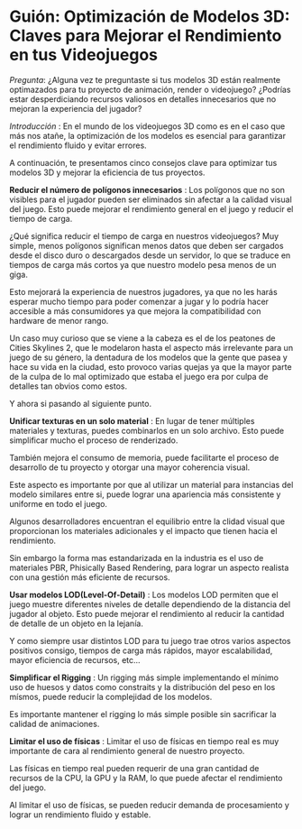 # Guión: Optimización de Modelos 3D: Claves para Mejorar el Rendimiento en tus Videojuegos

*Pregunta*: ¿Alguna vez te preguntaste si tus modelos 3D están realmente optimazados para tu proyecto de animación, render o videojuego? ¿Podrías estar desperdiciando recursos valiosos en detalles innecesarios que no mejoran la experiencia del jugador?

*Introducción* : En el mundo de los videojuegos 3D como es en el caso que más nos atañe, la optimización de los modelos es esencial para garantizar el rendimiento fluido y evitar errores. 

A continuación, te presentamos cinco consejos clave para optimizar tus modelos 3D y mejorar la eficiencia de tus proyectos.

**Reducir el número de polígonos innecesarios** : Los polígonos que no son visibles para el jugador pueden ser eliminados sin afectar a la calidad visual del juego. Esto puede mejorar el rendimiento general en el juego y reducir el tiempo de carga.

¿Qué significa reducir el tiempo de carga en nuestros videojuegos? Muy simple, menos polígonos significan menos datos que deben ser cargados desde el disco duro o descargados desde un servidor, lo que se traduce en tiempos de carga más cortos ya que nuestro modelo pesa menos de un giga.

Esto mejorará la experiencia de nuestros jugadores, ya que no les harás esperar mucho tiempo para poder comenzar a jugar y lo podría hacer accesible a más consumidores ya que mejora la compatibilidad con hardware de menor rango.

Un caso muy curioso que se viene a la cabeza es el de los peatones de Cities Skylines 2, que le modelaron hasta el aspecto más irrelevante para un juego de su género, la dentadura de los modelos que la gente que pasea y hace su vida en la ciudad, esto provoco varias quejas ya que la mayor parte de la culpa de lo mal optimizado que estaba el juego era por culpa de detalles tan obvios como estos. 

Y ahora si pasando al siguiente punto.

**Unificar texturas en un solo material** : En lugar de tener múltiples materiales y texturas, puedes combinarlos en un solo archivo. Esto puede simplificar mucho el proceso de renderizado.

También mejora el consumo de memoria, puede facilitarte el proceso de desarrollo de tu proyecto y otorgar una mayor coherencia visual.

Este aspecto es importante por que al utilizar un material para instancias del modelo similares entre si, puede lograr una apariencia más consistente y uniforme en todo el juego. 

Algunos desarrolladores encuentran el equilibrio entre la clidad visual que proporcionan los materiales adicionales y el impacto que tienen hacia el rendimiento.

Sin embargo la forma mas estandarizada en la industria es el uso de materiales PBR, Phisically Based Rendering, para lograr un aspecto realista con una gestión más eficiente de recursos.

**Usar modelos LOD(Level-Of-Detail)** : Los modelos LOD permiten que el juego muestre diferentes niveles de detalle dependiendo de la distancia del jugador al objeto. Esto puede mejorar el rendimiento al reducir la cantidad de detalle de un objeto en la lejanía.

Y como siempre usar distintos LOD para tu juego trae otros varios aspectos positivos consigo, tiempos de carga más rápidos, mayor escalabilidad, mayor eficiencia de recursos, etc... 

**Simplificar el Rigging** : Un rigging más simple implementando el mínimo uso de huesos y datos como constraits y la distribución del peso en los mísmos, puede reducir la complejidad de los modelos. 

Es importante mantener el rigging lo más simple posible sin sacrificar la calidad de animaciones.

**Limitar el uso de físicas** : Limitar el uso de físicas en tiempo real es muy importante de cara al rendimiento general de nuestro proyecto.

Las físicas en tiempo real pueden requerir de una gran cantidad de recursos de la CPU, la GPU y la RAM, lo que puede afectar el rendimiento del juego.

Al limitar el uso de físicas, se pueden reducir demanda de procesamiento y lograr un rendimiento fluido y estable.
